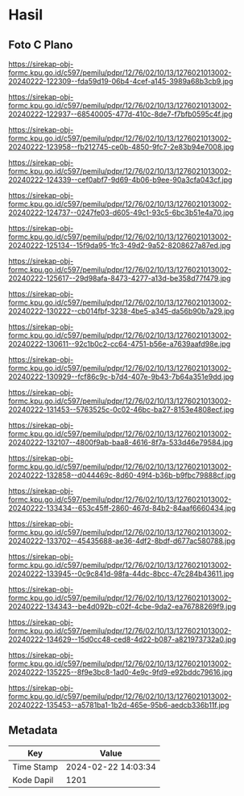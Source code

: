 # Hasil

## Foto C Plano

https://sirekap-obj-formc.kpu.go.id/c597/pemilu/pdpr/12/76/02/10/13/1276021013002-20240222-122309--fda59d19-06b4-4cef-a145-3989a68b3cb9.jpg

https://sirekap-obj-formc.kpu.go.id/c597/pemilu/pdpr/12/76/02/10/13/1276021013002-20240222-122937--68540005-477d-410c-8de7-f7bfb0595c4f.jpg

https://sirekap-obj-formc.kpu.go.id/c597/pemilu/pdpr/12/76/02/10/13/1276021013002-20240222-123958--fb212745-ce0b-4850-9fc7-2e83b94e7008.jpg

https://sirekap-obj-formc.kpu.go.id/c597/pemilu/pdpr/12/76/02/10/13/1276021013002-20240222-124339--cef0abf7-9d69-4b06-b9ee-90a3cfa043cf.jpg

https://sirekap-obj-formc.kpu.go.id/c597/pemilu/pdpr/12/76/02/10/13/1276021013002-20240222-124737--0247fe03-d605-49c1-93c5-6bc3b51e4a70.jpg

https://sirekap-obj-formc.kpu.go.id/c597/pemilu/pdpr/12/76/02/10/13/1276021013002-20240222-125134--15f9da95-1fc3-49d2-9a52-8208627a87ed.jpg

https://sirekap-obj-formc.kpu.go.id/c597/pemilu/pdpr/12/76/02/10/13/1276021013002-20240222-125617--29d98afa-8473-4277-a13d-be358d77f479.jpg

https://sirekap-obj-formc.kpu.go.id/c597/pemilu/pdpr/12/76/02/10/13/1276021013002-20240222-130222--cb014fbf-3238-4be5-a345-da56b90b7a29.jpg

https://sirekap-obj-formc.kpu.go.id/c597/pemilu/pdpr/12/76/02/10/13/1276021013002-20240222-130611--92c1b0c2-cc64-4751-b56e-a7639aafd98e.jpg

https://sirekap-obj-formc.kpu.go.id/c597/pemilu/pdpr/12/76/02/10/13/1276021013002-20240222-130929--fcf86c9c-b7d4-407e-9b43-7b64a351e9dd.jpg

https://sirekap-obj-formc.kpu.go.id/c597/pemilu/pdpr/12/76/02/10/13/1276021013002-20240222-131453--5763525c-0c02-46bc-ba27-8153e4808ecf.jpg

https://sirekap-obj-formc.kpu.go.id/c597/pemilu/pdpr/12/76/02/10/13/1276021013002-20240222-132107--4800f9ab-baa8-4616-8f7a-533d46e79584.jpg

https://sirekap-obj-formc.kpu.go.id/c597/pemilu/pdpr/12/76/02/10/13/1276021013002-20240222-132858--d044469c-8d60-49f4-b36b-b9fbc79888cf.jpg

https://sirekap-obj-formc.kpu.go.id/c597/pemilu/pdpr/12/76/02/10/13/1276021013002-20240222-133434--653c45ff-2860-467d-84b2-84aaf6660434.jpg

https://sirekap-obj-formc.kpu.go.id/c597/pemilu/pdpr/12/76/02/10/13/1276021013002-20240222-133702--45435688-ae36-4df2-8bdf-d677ac580788.jpg

https://sirekap-obj-formc.kpu.go.id/c597/pemilu/pdpr/12/76/02/10/13/1276021013002-20240222-133945--0c9c841d-98fa-44dc-8bcc-47c284b43611.jpg

https://sirekap-obj-formc.kpu.go.id/c597/pemilu/pdpr/12/76/02/10/13/1276021013002-20240222-134343--be4d092b-c02f-4cbe-9da2-ea76788269f9.jpg

https://sirekap-obj-formc.kpu.go.id/c597/pemilu/pdpr/12/76/02/10/13/1276021013002-20240222-134629--15d0cc48-ced8-4d22-b087-a821973732a0.jpg

https://sirekap-obj-formc.kpu.go.id/c597/pemilu/pdpr/12/76/02/10/13/1276021013002-20240222-135225--8f9e3bc8-1ad0-4e9c-9fd9-e92bddc79616.jpg

https://sirekap-obj-formc.kpu.go.id/c597/pemilu/pdpr/12/76/02/10/13/1276021013002-20240222-135453--a5781ba1-1b2d-465e-95b6-aedcb336b11f.jpg


## Metadata

| Key        | Value               |
| ---------- | ------------------- |
| Time Stamp | 2024-02-22 14:03:34 |
| Kode Dapil | 1201                |




